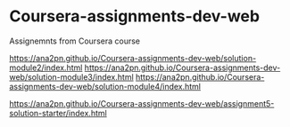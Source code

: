 # Coursera-assignments-dev-web

Assignemnts from Coursera course

https://ana2pn.github.io/Coursera-assignments-dev-web/solution-module2/index.html
https://ana2pn.github.io/Coursera-assignments-dev-web/solution-module3/index.html
https://ana2pn.github.io/Coursera-assignments-dev-web/solution-module4/index.html

https://ana2pn.github.io/Coursera-assignments-dev-web/assignment5-solution-starter/index.html

